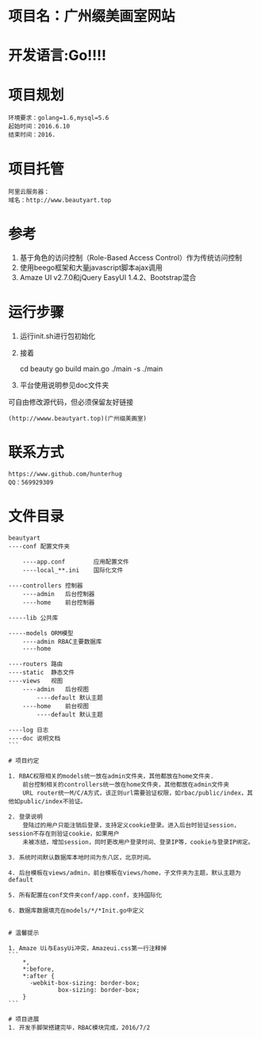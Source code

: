 # 项目名：广州缀美画室网站
# 开发语言:Go!!!!

# 项目规划
	环境要求：golang=1.6,mysql=5.6
	起始时间：2016.6.10
	结束时间：2016.

# 项目托管
	阿里云服务器：
	域名：http://www.beautyart.top

# 参考

1. 基于角色的访问控制（Role-Based Access Control）作为传统访问控制
2. 使用beego框架和大量javascript脚本ajax调用
3. Amaze UI v2.7.0和jQuery EasyUI 1.4.2、Bootstrap混合

# 运行步骤

1. 运行init.sh进行包初始化
2. 接着

	cd beauty
	go build main.go
	./main -s
	./main

3. 平台使用说明参见doc文件夹

可自由修改源代码，但必须保留友好链接

	(http://wwww.beautyart.top)(广州缀美画室)

# 联系方式
	https://www.github.com/hunterhug 
	QQ：569929309


# 文件目录
````
beautyart
----conf 配置文件夹

	----app.conf 		应用配置文件
	----local_**.ini 	国际化文件

----controllers 控制器
	----admin	后台控制器	
	----home 	前台控制器

-----lib 公共库

-----models ORM模型
	----admin RBAC主要数据库
	----home 

----routers 路由
----static  静态文件
----views	视图
	----admin 	后台视图
		----default 默认主题
	----home 	前台视图
		----default 默认主题

----log 日志
----doc 说明文档
```

# 项目约定

1. RBAC权限相关的models统一放在admin文件夹，其他都放在home文件夹.
	前台控制相关的controllers统一放在home文件夹，其他都放在admin文件夹
	URL router统一M/C/A方式，该正则url需要验证权限，如rbac/public/index，其他如public/index不验证。

2. 登录说明
	登陆过的用户只能注销后登录，支持定义cookie登录。进入后台时验证session，session不存在则验证cookie，如果用户
	未被冻结，增加session，同时更改用户登录时间、登录IP等，cookie与登录IP绑定。

3. 系统时间默认数据库本地时间为东八区，北京时间。

4. 后台模板在views/admin，前台模板在views/home，子文件夹为主题，默认主题为default

5. 所有配置在conf文件夹conf/app.conf，支持国际化

6. 数据库数据填充在models/*/*Init.go中定义


# 温馨提示

1. Amaze Ui与EasyUi冲突，Amazeui.css第一行注释掉
```
	*,
	*:before,
	*:after {
	  -webkit-box-sizing: border-box;
	          box-sizing: border-box;
	}
```

# 项目进展
1. 开发手脚架搭建完毕，RBAC模块完成，2016/7/2
